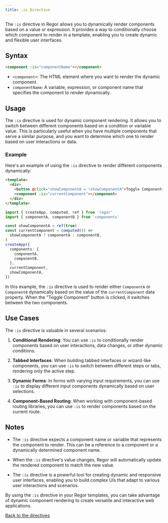 ```yaml
---
title: :is Directive
---
```


The `:is` directive in Regor allows you to dynamically render components based on a value or expression. It provides a way to conditionally choose which component to render in a template, enabling you to create dynamic and flexible user interfaces.

## Syntax

```html
<component :is="componentName"></component>
```

- `<component>`: The HTML element where you want to render the dynamic component.
- `componentName`: A variable, expression, or component name that specifies the component to render dynamically.

## Usage

The `:is` directive is used for dynamic component rendering. It allows you to switch between different components based on a condition or variable value. This is particularly useful when you have multiple components that serve a similar purpose, and you want to determine which one to render based on user interactions or data.

### Example

Here's an example of using the `:is` directive to render different components dynamically:

```html
<template>
  <div>
    <button @click="showComponentA = !showComponentA">Toggle Component</button>
    <component :is="currentComponent"></component>
  </div>
</template>
```

```ts
import { createApp, computed, ref } from 'regor'
import { componentA, componentB } from 'components'

const showComponentA = ref(true)
const currentComponent = computed(() =>
  showComponentA ? componentA : componentB,
)
createApp({
  components: {
    componentA,
    componentB,
  },
  currentComponent,
  showComponentA,
})
```

In this example, the `:is` directive is used to render either `ComponentA` or `ComponentB` dynamically based on the value of the `currentComponent` data property. When the "Toggle Component" button is clicked, it switches between the two components.

## Use Cases

The `:is` directive is valuable in several scenarios:

1. **Conditional Rendering**: You can use `:is` to conditionally render components based on user interactions, data changes, or other dynamic conditions.

2. **Tabbed Interfaces**: When building tabbed interfaces or wizard-like components, you can use `:is` to switch between different steps or tabs, rendering only the active step.

3. **Dynamic Forms**: In forms with varying input requirements, you can use `:is` to display different input components dynamically based on user selections.

4. **Component-Based Routing**: When working with component-based routing libraries, you can use `:is` to render components based on the current route.

## Notes

- The `:is` directive expects a component name or variable that represents the component to render. This can be a reference to a component or a dynamically determined component name.

- When the `:is` directive's value changes, Regor will automatically update the rendered component to match the new value.

- The `:is` directive is a powerful tool for creating dynamic and responsive user interfaces, enabling you to build complex UIs that adapt to various user interactions and scenarios.

By using the `:is` directive in your Regor templates, you can take advantage of dynamic component rendering to create versatile and interactive web applications.

[Back to the directives](/directives/)
